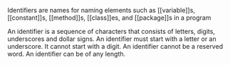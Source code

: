 Identifiers are names for naming elements such as [[variable]]s, [[constant]]s, [[method]]s, [[class]]es, and [[package]]s in a program

An identifier is a sequence of characters that consists of letters, digits, underscores and dollar signs. An identifier must start with a letter or an underscore. It cannot start with a digit. An identifier cannot be a reserved word. An identifier can be of any length.

